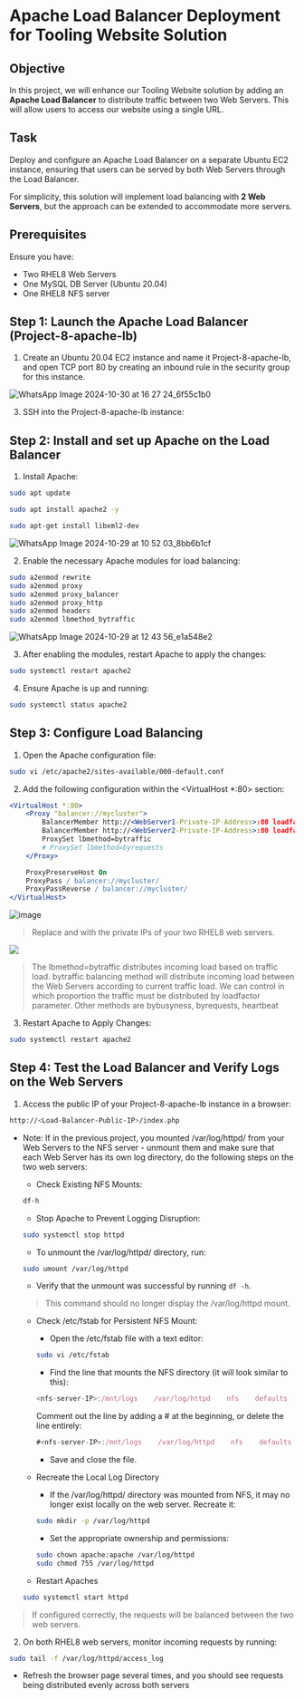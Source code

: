 # Apache Load Balancer Deployment for Tooling Website Solution

## Objective
In this project, we will enhance our Tooling Website solution by adding an **Apache Load Balancer** to distribute traffic between two Web Servers. This will allow users to access our website using a single URL.

## Task
Deploy and configure an Apache Load Balancer on a separate Ubuntu EC2 instance, ensuring that users can be served by both Web Servers through the Load Balancer.

For simplicity, this solution will implement load balancing with **2 Web Servers**, but the approach can be extended to accommodate more servers.

## Prerequisites

Ensure you have:
- Two RHEL8 Web Servers
- One MySQL DB Server (Ubuntu 20.04)
- One RHEL8 NFS server

## Step 1: Launch the Apache Load Balancer (Project-8-apache-lb)

1. Create an Ubuntu 20.04 EC2 instance and name it Project-8-apache-lb, and open TCP port 80 by creating an inbound rule in the security group for this instance.

![WhatsApp Image 2024-10-30 at 16 27 24_6f55c1b0](https://github.com/user-attachments/assets/3e54a7cf-9475-40d3-aed4-6146b4029a2a)

3. SSH into the Project-8-apache-lb instance:


## Step 2: Install and set up Apache on the Load Balancer

1. Install Apache:
```bash
sudo apt update
```
```bash
sudo apt install apache2 -y
```

```bash
sudo apt-get install libxml2-dev
```
![WhatsApp Image 2024-10-29 at 10 52 03_8bb6b1cf](https://github.com/user-attachments/assets/8445e9ad-8a31-4353-9434-4a34f7fa301e)



2.  Enable the necessary Apache modules for load balancing:
```bash
sudo a2enmod rewrite
sudo a2enmod proxy
sudo a2enmod proxy_balancer
sudo a2enmod proxy_http
sudo a2enmod headers
sudo a2enmod lbmethod_bytraffic
```
![WhatsApp Image 2024-10-29 at 12 43 56_e1a548e2](https://github.com/user-attachments/assets/9b0e5049-8ed8-45a6-95a8-e6eb57b7af5a)


3. After enabling the modules, restart Apache to apply the changes:
```bash
sudo systemctl restart apache2
```

4. Ensure Apache is up and running:
```bash
sudo systemctl status apache2
```



## Step 3: Configure Load Balancing
1. Open the Apache configuration file:
```bash
sudo vi /etc/apache2/sites-available/000-default.conf
```

2. Add the following configuration within the <VirtualHost *:80> section:
```apache
<VirtualHost *:80>
    <Proxy "balancer://mycluster">
        BalancerMember http://<WebServer1-Private-IP-Address>:80 loadfactor=5 timeout=1
        BalancerMember http://<WebServer2-Private-IP-Address>:80 loadfactor=5 timeout=1
        ProxySet lbmethod=bytraffic
        # ProxySet lbmethod=byrequests
    </Proxy>

    ProxyPreserveHost On
    ProxyPass / balancer://mycluster/
    ProxyPassReverse / balancer://mycluster/
</VirtualHost>
```

![image](https://github.com/user-attachments/assets/15575ed7-0440-45c2-a7d2-77b21e3258d4)

> Replace <WebServer1-Private-IP-Address> and <WebServer2-Private-IP-Address> with the private IPs of your two RHEL8 web servers.

![](img/lbconfig.png)


> The lbmethod=bytraffic distributes incoming load based on traffic load.
> bytraffic balancing method will distribute incoming load between the  Web Servers according to current traffic load. We can control in which proportion the traffic must be distributed by loadfactor parameter. Other methods are bybusyness, byrequests, heartbeat

3. Restart Apache to Apply Changes:
```bash
sudo systemctl restart apache2
```


## Step 4: Test the Load Balancer and Verify Logs on the Web Servers
1. Access the public IP of your Project-8-apache-lb instance in a browser: 
```bash
http://<Load-Balancer-Public-IP>/index.php
```

- Note: If in the previous project, you mounted /var/log/httpd/ from your Web Servers to the NFS server - unmount them and make sure that each Web Server has its own log directory, do the following steps on the two web servers:

    - Check Existing NFS Mounts:
    ```bash
    df-h
    ```

    - Stop Apache to Prevent Logging Disruption:
    ```bash
    sudo systemctl stop httpd
    ```

    - To unmount the /var/log/httpd/ directory, run:
    ```bash
    sudo umount /var/log/httpd
    ```

    - Verify that the unmount was successful by running `df -h`.
    > This command should no longer display the /var/log/httpd mount.

    - Check /etc/fstab for Persistent NFS Mount:

        - Open the /etc/fstab file with a text editor:
        ```bash
        sudo vi /etc/fstab
        ```
        - Find the line that mounts the NFS directory (it will look similar to this):
        ```javascript
        <nfs-server-IP>:/mnt/logs    /var/log/httpd    nfs    defaults    0 0
        ```

        Comment out the line by adding a # at the beginning, or delete the line entirely:
        ```javascript
        #<nfs-server-IP>:/mnt/logs    /var/log/httpd    nfs    defaults    0 0
        ```

        - Save and close the file.
    - Recreate the Local Log Directory
        - If the /var/log/httpd/ directory was mounted from NFS, it may no longer exist locally on the web server. Recreate it:
        ```bash
        sudo mkdir -p /var/log/httpd
        ```

        - Set the appropriate ownership and permissions:
        ```bash
        sudo chown apache:apache /var/log/httpd
        sudo chmod 755 /var/log/httpd
        ```
    - Restart Apaches
    ```bash
    sudo systemctl start httpd
    ```



> If configured correctly, the requests will be balanced between the two web servers.

2. On both RHEL8 web servers, monitor incoming requests by running:

```bash
sudo tail -f /var/log/httpd/access_log
```

- Refresh the browser page several times, and you should see requests being distributed evenly across both servers



